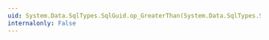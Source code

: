 ```yaml
---
uid: System.Data.SqlTypes.SqlGuid.op_GreaterThan(System.Data.SqlTypes.SqlGuid,System.Data.SqlTypes.SqlGuid)
internalonly: False
---
```

